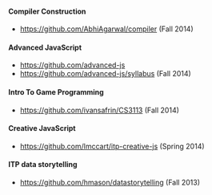 #### Compiler Construction

- https://github.com/AbhiAgarwal/compiler (Fall 2014)

#### Advanced JavaScript

- https://github.com/advanced-js
- https://github.com/advanced-js/syllabus (Fall 2014)

#### Intro To Game Programming

- https://github.com/ivansafrin/CS3113 (Fall 2014)

#### Creative JavaScript

- https://github.com/lmccart/itp-creative-js (Spring 2014)

#### ITP data storytelling

- https://github.com/hmason/datastorytelling (Fall 2013)
